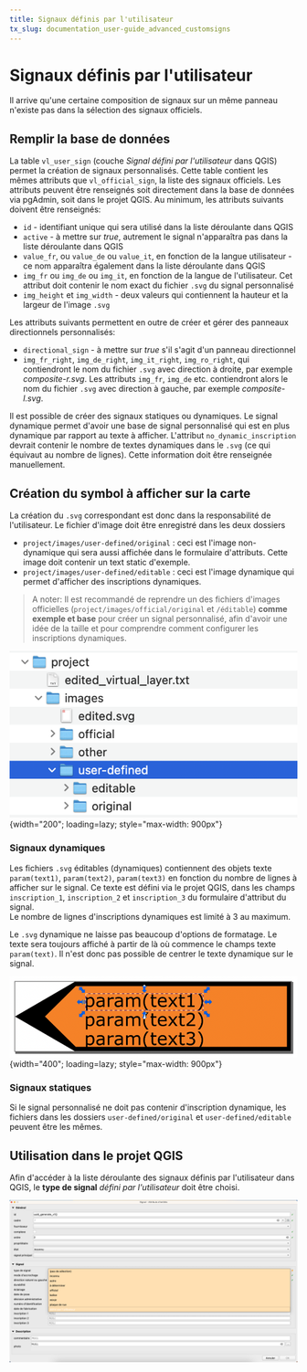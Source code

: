 ```yaml
---
title: Signaux définis par l'utilisateur
tx_slug: documentation_user-guide_advanced_customsigns
---
```


# Signaux définis par l'utilisateur

Il arrive qu'une certaine composition de signaux sur un même panneau n'existe pas dans la sélection des signaux officiels.

## Remplir la base de données
La table `vl_user_sign` (couche *Signal défini par l'utilisateur* dans QGIS) permet la création de signaux personnalisés. Cette table contient les mêmes attributs que `vl_official_sign`, la liste des signaux officiels. Les attributs peuvent être renseignés soit directement dans la base de données via pgAdmin, soit dans le projet QGIS. Au minimum, les attributs suivants doivent être renseignés:

* `id` - identifiant unique qui sera utilisé dans la liste déroulante dans QGIS
* `active` - à mettre sur *true*, autrement le signal n'apparaîtra pas dans la liste déroulante dans QGIS
* `value_fr`, ou `value_de` ou `value_it`, en fonction de la langue utilisateur - ce nom apparaîtra également dans la liste déroulante dans QGIS
* `img_fr` ou `img_de` ou `img_it`, en fonction de la langue de l'utilisateur. Cet attribut doit contenir le nom exact du fichier `.svg` du signal personnalisé
* `img_height` et `img_width` - deux valeurs qui contiennent la hauteur et la largeur de l'image `.svg`

Les attributs suivants permettent en outre de créer et gérer des panneaux directionnels personnalisés:

* `directional_sign` - à mettre sur *true* s'il s'agit d'un panneau directionnel
* `img_fr_right`, `img_de_right`, `img_it_right`, `img_ro_right`, qui contiendront le nom du fichier `.svg` avec direction à droite, par exemple *composite-r.svg*. Les attributs `img_fr`, `img_de` etc. contiendront alors le nom du fichier `.svg` avec direction à gauche, par exemple *composite-l.svg*.

Il est possible de créer des signaux statiques ou dynamiques. Le signal dynamique permet d'avoir une base de signal personnalisé qui est en plus dynamique par rapport au texte à afficher.
L'attribut `no_dynamic_inscription` devrait contenir le nombre de textes dynamiques dans le `.svg` (ce qui équivaut au nombre de lignes). Cette information doit être renseignée manuellement.

## Création du symbol à afficher sur la carte
La création du `.svg` correspondant est donc dans la responsabilité de l'utilisateur. Le fichier d'image doit être enregistré dans les deux dossiers

* `project/images/user-defined/original` : ceci est l'image non-dynamique qui sera aussi affichée dans le formulaire d'attributs. Cette image doit contenir un text static d'exemple.
* `project/images/user-defined/editable` : ceci est l'image dynamique qui permet d'afficher des inscriptions dynamiques.

> A noter: Il est recommandé de reprendre un des fichiers d'images officielles (`project/images/official/original` et `/éditable`) **comme exemple et base** pour créer un signal personnalisé, afin d'avoir une idée de la taille et pour comprendre comment configurer les inscriptions dynamiques.

![Emplacement des fichiers `.svg` des signaux définis par l'utilisateur](../../assets/images/printscreen/folder_tree_images.png){width="200"; loading=lazy; style="max-width: 900px"}

### Signaux dynamiques
Les fichiers `.svg` éditables (dynamiques) contiennent des objets texte `param(text1)`, `param(text2)`, `param(text3)` en fonction du nombre de lignes à afficher sur le signal. Ce texte est défini via le projet QGIS, dans les champs `inscription_1`, `inscription_2` et `inscription_3` du formulaire d'attribut du signal.  
Le nombre de lignes d'inscriptions dynamiques est limité à 3 au maximum.  

Le `.svg` dynamique ne laisse pas beaucoup d'options de formatage. Le texte sera toujours affiché à partir de là où commence le champs texte `param(text)`. Il n'est donc pas possible de centrer le texte dynamique sur le signal.

![Exemple de signal dynamique](../../assets/images/printscreen/example_editable_sign.png){width="400"; loading=lazy; style="max-width: 900px"}

### Signaux statiques
Si le signal personnalisé ne doit pas contenir d'inscription dynamique, les fichiers dans les dossiers `user-defined/original` et `user-defined/editable` peuvent être les mêmes.  

## Utilisation dans le projet QGIS
Afin d'accéder à la liste déroulante des signaux définis par l'utilisateur dans QGIS, le **type de signal** *défini par l'utilisateur* doit être choisi.

![Liste des types de signal](../../assets/images/printscreen/liste_defini_par_lutilisateur.png)
